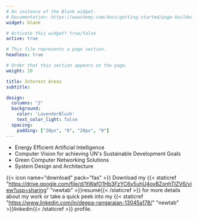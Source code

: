 ```yaml
---
# An instance of the Blank widget.
# Documentation: https://wowchemy.com/docs/getting-started/page-builder/
widget: blank

# Activate this widget? true/false
active: true

# This file represents a page section.
headless: true

# Order that this section appears on the page.
weight: 20

title: Interest Areas
subtitle: 

design:
  columns: "2"
  background:
    color: 'LavenderBlush'
    text_color_light: false
  spacing:
    padding: ["20px", "0", "20px", "0"]
---
```


- Energy Efficient Artificial Intelligence
- Computer Vision for achieving UN's Sustainable Development Goals
- Green Computer Networking Solutions
- System Design and Architecture

{{< icon name="download" pack="fas" >}} Download my {{< staticref "https://drive.google.com/file/d/1tWafO1Hb3FzYC6y5uhU4ovBZonhTIZV6/view?usp=sharing" "newtab" >}}resumé{{< /staticref >}} for more details about my work or take a quick peek into my {{< staticref "https://www.linkedin.com/in/deepa-rangarajan-13045a178/" "newtab" >}}linkedin{{< /staticref >}} profile.
